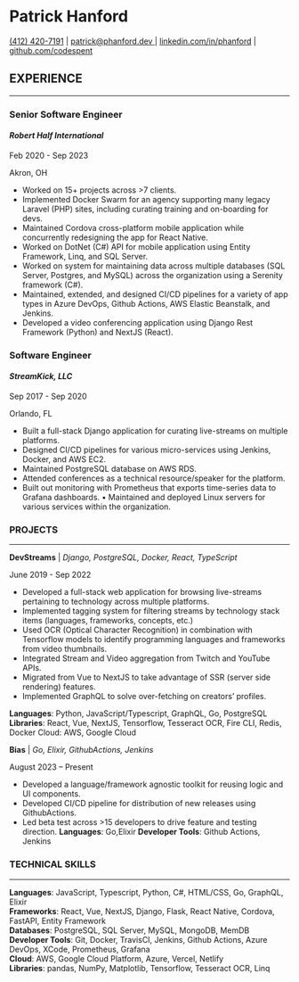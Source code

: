 # Patrick Hanford
[(412) 420-7191](tel:4124207191) | 
[patrick@phanford.dev ](mailto:patrick@phanford.dev) | 
[linkedin.com/in/phanford](https://linkedin.com/in/phanford) | 
[github.com/codespent](https://github.com/codespent)



## EXPERIENCE

---

### **Senior Software Engineer**

#### *Robert Half International*

Feb 2020 - Sep 2023

Akron, OH

- Worked on 15+ projects across >7 clients.
- Implemented Docker Swarm for an agency supporting many legacy Laravel (PHP) sites, including
curating training and on-boarding for devs.
- Maintained Cordova cross-platform mobile application while concurrently redesigning the app for
React Native.
- Worked on DotNet (C#) API for mobile application using Entity Framework, Linq, and SQL Server.
- Worked on system for maintaining data across multiple databases (SQL Server, Postgres, and
MySQL) across the organization using a Serenity framework (C#).
- Maintained, extended, and designed CI/CD pipelines for a variety of app types in Azure DevOps,
Github Actions, AWS Elastic Beanstalk, and Jenkins.
- Developed a video conferencing application using Django Rest Framework (Python) and NextJS
(React).

### **Software Engineer**
#### *StreamKick, LLC*

Sep 2017 - Sep 2020

Orlando, FL

- Built a full-stack Django application for curating live-streams on multiple platforms.
- Designed CI/CD pipelines for various micro-services using Jenkins, Docker, and AWS EC2.
- Maintained PostgreSQL database on AWS RDS.
- Attended conferences as a technical resource/speaker for the platform.
- Built out monitoring with Prometheus that exports time-series data to Grafana dashboards. • Maintained and 
deployed Linux servers for various services within the organization.

### PROJECTS

---

**DevStreams** | *Django, PostgreSQL, Docker, React, TypeScript*

June 2019 - Sep 2022

- Developed a full-stack web application for browsing live-streams pertaining to technology across
multiple platforms.
- Implemented tagging system for filtering streams by technology stack items (languages,
frameworks, concepts, etc.)
- Used OCR (Optical Character Recognition) in combination with Tensorflow models to identify
programming languages and frameworks from video thumbnails.
- Integrated Stream and Video aggregation from Twitch and YouTube APIs.
- Migrated from Vue to NextJS to take advantage of SSR (server side rendering) features.
- Implemented GraphQL to solve over-fetching on creators’ profiles.

**Languages**: Python, JavaScript/Typescript, GraphQL, Go, PostgreSQL
**Libraries**: React, Vue, NextJS, Tensorflow, Tesseract OCR, Fire CLI, Redis, Docker Cloud: AWS, Google Cloud

**Bias** | _Go, Elixir, GithubActions, Jenkins_ 

August 2023 – Present

- Developed a language/framework agnostic toolkit for reusing logic and UI components.
- Developed CI/CD pipeline for distribution of new releases using GithubActions.
- Led beta test across >15 developers to drive feature and testing direction.
**Languages**: Go,Elixir
**Developer Tools**: Github Actions, Jenkins

### TECHNICAL SKILLS

---

**Languages**: JavaScript, Typescript, Python, C#, HTML/CSS, Go, GraphQL, Elixir  
**Frameworks**: React, Vue, NextJS, Django, Flask, React Native, Cordova, FastAPI, Entity Framework   
**Databases**: PostgreSQL, SQL Server, MySQL, MongoDB, MemDB  
**Developer Tools**: Git, Docker, TravisCI, Jenkins, Github Actions, Azure DevOps, XCode, Prometheus, Grafana  
**Cloud**: AWS, Google Cloud Platform, Azure, Vercel, Netlify  
**Libraries**: pandas, NumPy, Matplotlib, Tensorflow, Tesseract OCR, Linq  